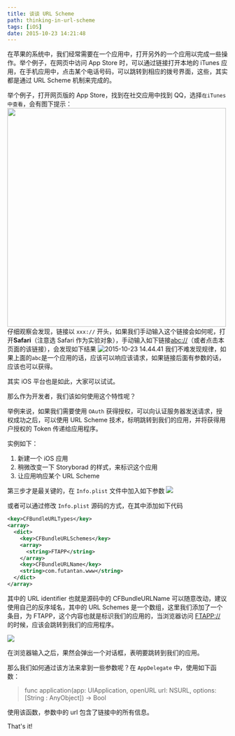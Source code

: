 ```yaml
---
title: 谈谈 URL Scheme
path: thinking-in-url-scheme
tags: [iOS]
date: 2015-10-23 14:21:48
---
```


在苹果的系统中，我们经常需要在一个应用中，打开另外的一个应用以完成一些操作。举个例子，在网页中访问 App Store 时，可以通过链接打开本地的 iTunes 应用，在手机应用中，点击某个电话号码，可以跳转到相应的拨号界面，这些，其实都是通过 URL Scheme 机制来完成的。

<!--more-->

举个例子，打开网页版的 App Store，找到在社交应用中找到 QQ，选择`在iTunes中查看`，会有图下提示：
<img src="/media/14455825079076.jpg" width = 500>
仔细观察会发现，链接以 `xxx://` 开头，如果我们手动输入这个链接会如何呢，打开**Safari**（注意选 Safari 作为实验对象），手动输入如下链接[abc://](abc://)（或者点击本页面的该链接），会发现如下结果
![2015-10-23 14.44.41](/media/2015-10-23%2014.44.41.png)
我们不难发现规律，如果上面的`abc`是一个应用的话，应该可以响应该请求，如果链接后面有参数的话，应该也可以获得。

其实 iOS 平台也是如此，大家可以试试。

那么作为开发者，我们该如何使用这个特性呢？

举例来说，如果我们需要使用 `OAuth` 获得授权，可以向认证服务器发送请求，授权成功之后，可以使用 URL Scheme 技术，标明跳转到我们的应用，并将获得用户授权的 Token 传递给应用程序。

实例如下：

1. 新建一个 iOS 应用
2. 稍微改变一下 Storyborad 的样式，来标识这个应用
3. 让应用响应某个 URL Scheme

第三步才是最关键的，在 `Info.plist` 文件中加入如下参数
![](/media/14455832264840.jpg)

或者可以通过修改 `Info.plist` 源码的方式，在其中添加如下代码

```xml
<key>CFBundleURLTypes</key>
<array>
  <dict>
    <key>CFBundleURLSchemes</key>
    <array>
      <string>FTAPP</string>
    </array>
    <key>CFBundleURLName</key>
    <string>com.futantan.www</string>
  </dict>
</array>
```

其中的 URL identifier 也就是源码中的 CFBundleURLName 可以随意改动，建议使用自己的反序域名，其中的 URL Schemes 是一个数组，这里我们添加了一个条目，为 FTAPP，这个内容也就是标识我们的应用的，当浏览器访问 [FTAPP://](FTAPP://) 的时候，应该会跳转到我们的应用程序。

![](/media/14455837568487.jpg)

在浏览器输入之后，果然会弹出一个对话框，表明要跳转到我们的应用。

那么我们如何通过该方法来拿到一些参数呢？在 `AppDelegate` 中，使用如下函数：

> func application(app: UIApplication, openURL url: NSURL, options: [String : AnyObject]) -> Bool

使用该函数，参数中的 url 包含了链接中的所有信息。

That's it!
